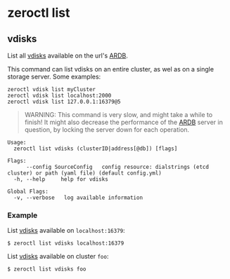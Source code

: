 # zeroctl list

## vdisks

List all [vdisks][vdisk] available on the url's [ARDB][ardb].

This command can list vdisks on an entire cluster,
as wel as on a single storage server. Some examples:

    zeroctl vdisk list myCluster
    zeroctl vdisk list localhost:2000
    zeroctl vdisk list 127.0.0.1:16379@5

> WARNING: This command is very slow, and might take a while to finish!
  It might also decrease the performance of the [ARDB][ardb] server
  in question, by locking the server down for each operation.

```
Usage:
  zeroctl list vdisks (clusterID|address[@db]) [flags]

Flags:
      --config SourceConfig   config resource: dialstrings (etcd cluster) or path (yaml file) (default config.yml)
  -h, --help     help for vdisks

Global Flags:
  -v, --verbose   log available information
```

### Example

List [vdisks][vdisk] available on `localhost:16379`:

```
$ zeroctl list vdisks localhost:16379
```


List [vdisks][vdisk] available on cluster `foo`:

```
$ zeroctl list vdisks foo
```

[vdisk]: /docs/glossary.md#vdisk
[ardb]: /docs/glossary.md#ardb
